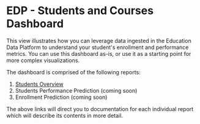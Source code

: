 # EDP - Students and Courses Dashboard

This view illustrates how you can leverage data ingested in the Education Data Platform to understand your student's enrollment and performance metrics. You can use this dashboard as-is, or use it as a starting point for more complex visualizations.

The dashboard is comprised of the following reports:

1. [Students Overview]()
2. Students Performance Prediction (coming soon)
3. Enrollment Prediction (coming soon)

The above links will direct you to documentation for each individual report which will describe its contents in more detail.